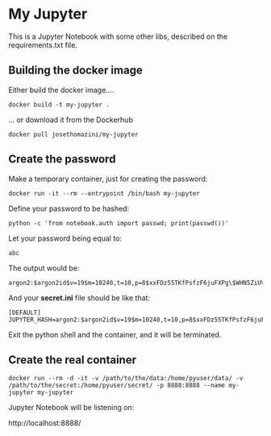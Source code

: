 # My Jupyter

This is a Jupyter Notebook with some other libs, described on the requirements.txt file.

## Building the docker image

Either build the docker image....

```
docker build -t my-jupyter .
```

... or download it from the Dockerhub

```
docker pull josethomazini/my-jupyter
```

## Create the password

Make a temporary container, just for creating the password:

```
docker run -it --rm --entrypoint /bin/bash my-jupyter
```

Define your password to be hashed:

```
python -c 'from notebook.auth import passwd; print(passwd())'
```

Let your password being equal to:

```
abc
```

The output would be:

```
argon2:$argon2id$v=19$m=10240,t=10,p=8$xxFDz55TKfPsfzF6juFXPg\$WHN5ZiUVw7xj2doX9RS/IA
```

And your **secret.ini** file should be like that:

```
[DEFAULT]
JUPYTER_HASH=argon2:$argon2id$v=19$m=10240,t=10,p=8$xxFDz55TKfPsfzF6juFXPg\$WHN5ZiUVw7xj2doX9RS/IA
```

Exit the python shell and the container, and it will be terminated.

## Create the real container

```
docker run --rm -d -it -v /path/to/the/data:/home/pyuser/data/ -v /path/to/the/secret:/home/pyuser/secret/ -p 8888:8888 --name my-jupyter my-jupyter
```

Jupyter Notebook will be listening on:

http://localhost:8888/
